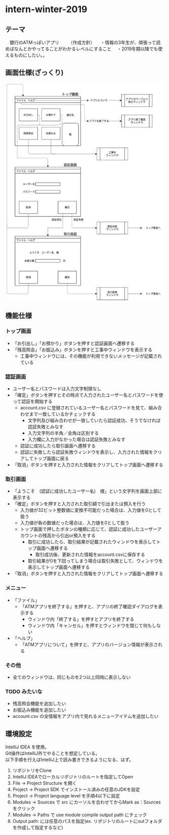 # intern-winter-2019

## テーマ
　銀行のATMっぽいアプリ
　
　（作成方針）
　・情報の3年生が、頑張って読めばなんとかやってることがわかるレベルにすること
　・2019冬期以降でも使えるものにしたい。。

## 画面仕様(ざっくり)

![画面仕様](/screen_design.png)


## 機能仕様
### トップ画面

- 「お引出し」「お預かり」ボタンを押すと認証画面へ遷移する
- 「残高照会」「お振込み」ボタンを押すと工事中ウィンドウを表示する
    - 工事中ウィンドウには、その機能が利用できないメッセージが記載されている

### 認証画面

- ユーザー名とパスワードは入力文字制限なし
- 「確定」ボタンを押すとその時点で入力されたユーザー名とパスワードを使って認証を開始する
    - account.csv に登録されているユーザー名とパスワードを見て、組み合わせまで一致しているかチェックする
        - 文字列及び組み合わせが一致していたら認証成功、そうでなければ認証失敗とみなす
        - 入力文字列の半角／全角は区別する
        - 入力欄に入力がなかった場合は認証失敗とみなす
    - 認証に成功したら取引画面へ遷移する
    - 認証に失敗したら認証失敗ウィンドウを表示し、入力された情報をクリアしてトップ画面に戻る
- 「取消」ボタンを押すと入力された情報をクリアしてトップ画面へ遷移する

### 取引画面

- 「ようこそ　(認証に成功したユーザー名)　様」という文字列を画面上部に表示する
- 「確定」ボタンを押すと入力された取引額で引出または預入を行う
    - 入力値が32ビット整数値に変換不可能だった場合は、入力値を0として扱う
    - 入力値が負の数値だった場合は、入力値を0として扱う
    - トップ画面で押したボタンの種類に応じて、認証に成功したユーザーアカウントの残高から引出or預入をする
        - 取引に成功したら、取引結果が記載されたウィンドウを表示してトップ画面へ遷移する
            - 取引成功後、更新された情報をaccount.csvに保存する
        - 取引結果が0を下回ってしまう場合は取引失敗として、ウィンドウを表示してトップ画面へ遷移する
- 「取消」ボタンを押すと入力された情報をクリアしてトップ画面へ遷移する

### メニュー

- 「ファイル」
    - 「ATMアプリを終了する」を押すと、アプリの終了確認ダイアログを表示する
        - ウィンドウ内「終了する」を押すとアプリを終了する
        - ウィンドウ内「キャンセル」を押すとウィンドウを閉じて何もしない
- 「ヘルプ」
    - 「ATMアプリについて」を押すと、アプリのバージョン情報が表示される
    
### その他

- 全てのウィンドウは、同じものを2つ以上同時に表示しない

### TODO みたいな

- 残高照会機能を追加したい
- お振込み機能を追加したい
- account.csv の全情報をアプリ内で見れるメニューアイテムを追加したい

## 環境設定

IntelliJ IDEA を使用。  
Git操作はIntelliJ外でやることを想定している。  
以下手順を行えばIntelliJ上で読み書きできるようになる、はず。

1. リポジトリをClone
2. IntelliJ IDEAでローカルリポジトリのルートを指定してOpen
3. File -> Project Structure を開く
4. Project -> Project SDK でインストール済みの任意のJDKを設定
5. Project -> Project language level を手順4以下に設定
6. Modules -> Sources で src にカーソルを合わせてからMark as：Sourcesをクリック
7. Modules -> Paths で use module compile output path にチェック
8. Output path: には任意のパスを指定(ex. リポジトリのルートにoutフォルダを作成して指定するなど)
